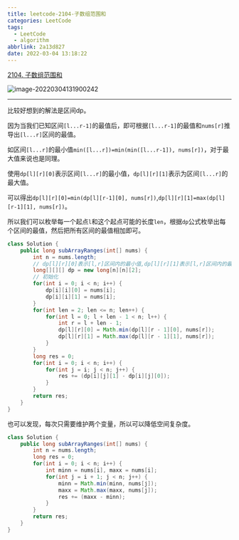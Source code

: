 ```yaml
---
title: leetcode-2104-子数组范围和
categories: LeetCode
tags:
  - LeetCode
  - algorithm
abbrlink: 2a13d827
date: 2022-03-04 13:18:22
---
```


[2104. 子数组范围和](https://leetcode-cn.com/problems/sum-of-subarray-ranges/)

![image-20220304131900242](https://gitee.com/cao_ziqiang/img/raw/master/20220304131900.png)

<hr/>

比较好想到的解法是区间dp。

因为当我们已知区间`[l...r-1]`的最值后，即可根据`[l...r-1]`的最值和`nums[r]`推导出`[l...r]`区间的最值。

如区间`[l...r]`的最小值`min([l...r])=min(min([l...r-1]), nums[r])`，对于最大值来说也是同理。

使用`dp[l][r][0]`表示区间`[l...r]`的最小值，`dp[l][r][1]`表示为区间`[l...r]`的最大值。

可以得出`dp[l][r][0]=min(dp[l][r-1][0], nums[r])`,`dp[l][r][1]=max(dp[l][r-1][1], nums[r])`。

所以我们可以枚举每一个起点`l`和这个起点可能的长度`len`，根据`dp`公式枚举出每个区间的最值，然后把所有区间的最值相加即可。

```java
class Solution {
    public long subArrayRanges(int[] nums) {
        int n = nums.length;
        // dp[l][r][0]表示[l,r]区间内的最小值,dp[l][r][1]表示[l,r]区间内的最大值
        long[][][] dp = new long[n][n][2];
        // 初始化
        for(int i = 0; i < n; i++) {
            dp[i][i][0] = nums[i];
            dp[i][i][1] = nums[i];
        }
        for(int len = 2; len <= n; len++) {
            for(int l = 0; l + len - 1 < n; l++) {
                int r = l + len - 1;
                dp[l][r][0] = Math.min(dp[l][r - 1][0], nums[r]);
                dp[l][r][1] = Math.max(dp[l][r - 1][1], nums[r]);
            }
        }
        long res = 0;
        for(int i = 0; i < n; i++) {
            for(int j = i; j < n; j++) {
                res += (dp[i][j][1] - dp[i][j][0]);
            }
        }
        return res;
    }
}
```

也可以发现，每次只需要维护两个变量，所以可以降低空间复杂度。

```java
class Solution {
    public long subArrayRanges(int[] nums) {
        int n = nums.length;
        long res = 0;
        for(int i = 0; i < n; i++) {
            int minn = nums[i], maxx = nums[i];
            for(int j = i + 1; j < n; j++) {
                minn = Math.min(minn, nums[j]);
                maxx = Math.max(maxx, nums[j]);
                res += (maxx - minn);
            }
        }
        return res;
    }
}
```

